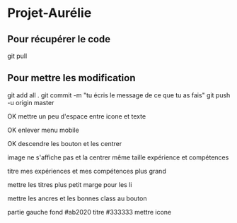# Projet-Aurélie

## Pour récupérer le code

git pull

## Pour mettre les modification

git add all .
git commit -m "tu écris le message de ce que tu as fais"
git push -u origin master

OK mettre un peu d'espace entre icone et texte

OK enlever menu mobile

OK descendre les bouton et les centrer

image ne s'affiche pas et la centrer
même taille expérience et compétences

titre mes expériences et mes compétences plus grand

mettre les titres plus petit marge pour les li

mettre les ancres et les bonnes class au bouton

partie gauche fond #ab2020
titre #333333
mettre icone

